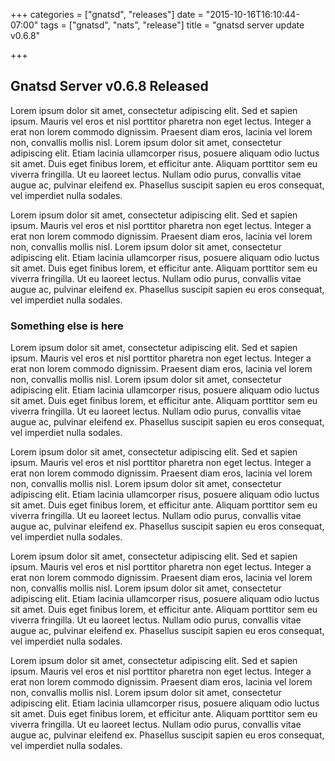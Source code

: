 +++
categories = ["gnatsd", "releases"]
date = "2015-10-16T16:10:44-07:00"
tags = ["gnatsd", "nats", "release"]
title = "gnatsd server update v0.6.8"

+++

## Gnatsd Server v0.6.8 Released
Lorem ipsum dolor sit amet, consectetur adipiscing elit. Sed et sapien ipsum. Mauris vel eros et nisl porttitor pharetra non eget lectus. Integer a erat non lorem commodo dignissim. Praesent diam eros, lacinia vel lorem non, convallis mollis nisl. Lorem ipsum dolor sit amet, consectetur adipiscing elit. Etiam lacinia ullamcorper risus, posuere aliquam odio luctus sit amet. Duis eget finibus lorem, et efficitur ante. Aliquam porttitor sem eu viverra fringilla. Ut eu laoreet lectus. Nullam odio purus, convallis vitae augue ac, pulvinar eleifend ex. Phasellus suscipit sapien eu eros consequat, vel imperdiet nulla sodales.

Lorem ipsum dolor sit amet, consectetur adipiscing elit. Sed et sapien ipsum. Mauris vel eros et nisl porttitor pharetra non eget lectus. Integer a erat non lorem commodo dignissim. Praesent diam eros, lacinia vel lorem non, convallis mollis nisl. Lorem ipsum dolor sit amet, consectetur adipiscing elit. Etiam lacinia ullamcorper risus, posuere aliquam odio luctus sit amet. Duis eget finibus lorem, et efficitur ante. Aliquam porttitor sem eu viverra fringilla. Ut eu laoreet lectus. Nullam odio purus, convallis vitae augue ac, pulvinar eleifend ex. Phasellus suscipit sapien eu eros consequat, vel imperdiet nulla sodales.

### Something else is here
Lorem ipsum dolor sit amet, consectetur adipiscing elit. Sed et sapien ipsum. Mauris vel eros et nisl porttitor pharetra non eget lectus. Integer a erat non lorem commodo dignissim. Praesent diam eros, lacinia vel lorem non, convallis mollis nisl. Lorem ipsum dolor sit amet, consectetur adipiscing elit. Etiam lacinia ullamcorper risus, posuere aliquam odio luctus sit amet. Duis eget finibus lorem, et efficitur ante. Aliquam porttitor sem eu viverra fringilla. Ut eu laoreet lectus. Nullam odio purus, convallis vitae augue ac, pulvinar eleifend ex. Phasellus suscipit sapien eu eros consequat, vel imperdiet nulla sodales.

Lorem ipsum dolor sit amet, consectetur adipiscing elit. Sed et sapien ipsum. Mauris vel eros et nisl porttitor pharetra non eget lectus. Integer a erat non lorem commodo dignissim. Praesent diam eros, lacinia vel lorem non, convallis mollis nisl. Lorem ipsum dolor sit amet, consectetur adipiscing elit. Etiam lacinia ullamcorper risus, posuere aliquam odio luctus sit amet. Duis eget finibus lorem, et efficitur ante. Aliquam porttitor sem eu viverra fringilla. Ut eu laoreet lectus. Nullam odio purus, convallis vitae augue ac, pulvinar eleifend ex. Phasellus suscipit sapien eu eros consequat, vel imperdiet nulla sodales.

Lorem ipsum dolor sit amet, consectetur adipiscing elit. Sed et sapien ipsum. Mauris vel eros et nisl porttitor pharetra non eget lectus. Integer a erat non lorem commodo dignissim. Praesent diam eros, lacinia vel lorem non, convallis mollis nisl. Lorem ipsum dolor sit amet, consectetur adipiscing elit. Etiam lacinia ullamcorper risus, posuere aliquam odio luctus sit amet. Duis eget finibus lorem, et efficitur ante. Aliquam porttitor sem eu viverra fringilla. Ut eu laoreet lectus. Nullam odio purus, convallis vitae augue ac, pulvinar eleifend ex. Phasellus suscipit sapien eu eros consequat, vel imperdiet nulla sodales.

Lorem ipsum dolor sit amet, consectetur adipiscing elit. Sed et sapien ipsum. Mauris vel eros et nisl porttitor pharetra non eget lectus. Integer a erat non lorem commodo dignissim. Praesent diam eros, lacinia vel lorem non, convallis mollis nisl. Lorem ipsum dolor sit amet, consectetur adipiscing elit. Etiam lacinia ullamcorper risus, posuere aliquam odio luctus sit amet. Duis eget finibus lorem, et efficitur ante. Aliquam porttitor sem eu viverra fringilla. Ut eu laoreet lectus. Nullam odio purus, convallis vitae augue ac, pulvinar eleifend ex. Phasellus suscipit sapien eu eros consequat, vel imperdiet nulla sodales.
